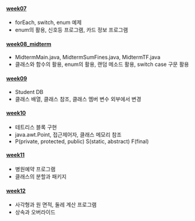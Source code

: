 #### [week07](src/week07)

* forEach, switch, enum 예제
* enum의 활용, 신호등 프로그램, 카드 정보 프로그램
  

#### [week08_midterm](src/week08_midterm)

* MidtermMain.java, MidtermSumFines.java, MidtermTF.java
* 클래스와 함수의 활용, enum의 활용, 랜덤 메소드 활용, switch case 구문 활용

#### [week09](src/week09)

* Student DB
* 클래스 배열, 클래스 참조, 클래스 멤버 변수 외부에서 변경

#### [week10](src/week10)

* 테트리스 블록 구현
* java.awt.Point, 접근제어자, 클래스 메모리 참조
* P(private, protected, public) S(static, abstract) F(final)

#### [week11](src/week11)

* 병원예약 프로그램
* 클래스의 분할과 패키지

#### [week12](src/week11)

* 사각형과 원 면적, 둘레 계산 프로그램
* 상속과 오버라이드
